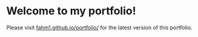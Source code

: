 # Welcome to my portfolio! 

Please visit [fahm1.github.io/portfolio/](https://fahm1.github.io/portfolio/) for the latest version of this portfolio.